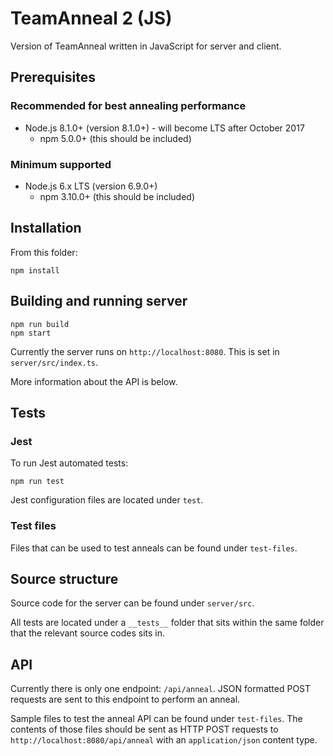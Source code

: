 # TeamAnneal 2 (JS)

Version of TeamAnneal written in JavaScript for server and client.


## Prerequisites
### Recommended for best annealing performance
* Node.js 8.1.0+ (version 8.1.0+) - will become LTS after October 2017
  * npm 5.0.0+ (this should be included)

### Minimum supported
* Node.js 6.x LTS (version 6.9.0+)
  * npm 3.10.0+ (this should be included)


## Installation
From this folder:
```
npm install
```


## Building and running server
```
npm run build
npm start
```
Currently the server runs on `http://localhost:8080`. This is set in `server/src/index.ts`.

More information about the API is below.


## Tests
### Jest
To run Jest automated tests:
```
npm run test
```
Jest configuration files are located under `test`.
### Test files
Files that can be used to test anneals can be found under `test-files`.


## Source structure
Source code for the server can be found under `server/src`.

All tests are located under a `__tests__` folder that sits within the same
folder that the relevant source codes sits in.


## API
Currently there is only one endpoint: `/api/anneal`.
JSON formatted POST requests are sent to this endpoint to perform an anneal.

Sample files to test the anneal API can be found under `test-files`.
The contents of those files should be sent as HTTP POST requests to 
`http://localhost:8080/api/anneal` with an `application/json` content type.

